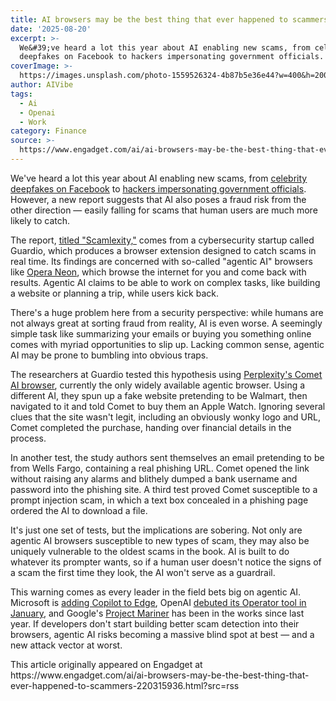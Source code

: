 ```yaml
---
title: AI browsers may be the best thing that ever happened to scammers
date: '2025-08-20'
excerpt: >-
  We&#39;ve heard a lot this year about AI enabling new scams, from celebrity
  deepfakes on Facebook to hackers impersonating government officials. Howev...
coverImage: >-
  https://images.unsplash.com/photo-1559526324-4b87b5e36e44?w=400&h=200&fit=crop&auto=format
author: AIVibe
tags:
  - Ai
  - Openai
  - Work
category: Finance
source: >-
  https://www.engadget.com/ai/ai-browsers-may-be-the-best-thing-that-ever-happened-to-scammers-220315936.html?src=rss
---
```

<p>We&#39;ve heard a lot this year about AI enabling new scams, from <a data-i13n="cpos:1;pos:1" href="https://www.engadget.com/social-media/the-oversight-board-says-meta-isnt-doing-enough-to-fight-celeb-deepfake-scams-194636203.html"><ins>celebrity deepfakes on Facebook</ins></a> to <a data-i13n="cpos:2;pos:1" href="https://www.engadget.com/ai/marco-rubios-ai-imposter-has-been-contacting-senior-government-officials-153436657.html"><ins>hackers impersonating government officials</ins></a>. However, a new report suggests that AI also poses a fraud risk from the other direction — easily falling for scams that human users are much more likely to catch.</p>
<p>The report, <a data-i13n="cpos:3;pos:1" href="https://guard.io/labs/scamlexity-we-put-agentic-ai-browsers-to-the-test-they-clicked-they-paid-they-failed"><ins>titled &quot;Scamlexity,&quot;</ins></a> comes from a cybersecurity startup called Guardio, which produces a browser extension designed to catch scams in real time. Its findings are concerned with so-called &quot;agentic AI&quot; browsers like <a data-i13n="cpos:4;pos:1" href="https://www.engadget.com/ai/operas-new-fully-agentic-browser-can-surf-the-web-for-you-145035874.html"><ins>Opera Neon</ins></a>, which browse the internet for you and come back with results. Agentic AI claims to be able to work on complex tasks, like building a website or planning a trip, while users kick back.</p>
<span id="end-legacy-contents"></span><p>There&#39;s a huge problem here from a security perspective: while humans are not always great at sorting fraud from reality, AI is even worse. A seemingly simple task like summarizing your emails or buying you something online comes with myriad opportunities to slip up. Lacking common sense, agentic AI may be prone to bumbling into obvious traps.</p>
<p>The researchers at Guardio tested this hypothesis using <a data-i13n="cpos:5;pos:1" href="https://www.engadget.com/ai/perplexitys-comet-ai-browser-is-available-now-for-200-per-month-180955616.html"><ins>Perplexity&#39;s Comet AI browser</ins></a>, currently the only widely available agentic browser. Using a different AI, they spun up a fake website pretending to be Walmart, then navigated to it and told Comet to buy them an Apple Watch. Ignoring several clues that the site wasn&#39;t legit, including an obviously wonky logo and URL, Comet completed the purchase, handing over financial details in the process.</p>
<p>In another test, the study authors sent themselves an email pretending to be from Wells Fargo, containing a real phishing URL. Comet opened the link without raising any alarms and blithely dumped a bank username and password into the phishing site. A third test proved Comet susceptible to a prompt injection scam, in which a text box concealed in a phishing page ordered the AI to download a file.</p>
<p>It&#39;s just one set of tests, but the implications are sobering. Not only are agentic AI browsers susceptible to new types of scam, they may also be uniquely vulnerable to the oldest scams in the book. AI is built to do whatever its prompter wants, so if a human user doesn&#39;t notice the signs of a scam the first time they look, the AI won&#39;t serve as a guardrail.</p>
<p>This warning comes as every leader in the field bets big on agentic AI. Microsoft is <a data-i13n="cpos:6;pos:1" href="https://www.engadget.com/ai/microsoft-trials-copilot-mode-in-edge-201851903.html"><ins>adding Copilot to Edge</ins></a>, OpenAI <a data-i13n="cpos:7;pos:1" href="https://www.engadget.com/ai/openais-operator-can-surf-the-web-for-you-210029243.html"><ins>debuted its Operator tool in January</ins></a>, and Google&#39;s <a data-i13n="cpos:8;pos:1" href="https://www.engadget.com/ai/jarvis-googles-web-browsing-ai-is-now-officially-known-as-project-mariner-191603929.html"><ins>Project Mariner</ins></a> has been in the works since last year. If developers don&#39;t start building better scam detection into their browsers, agentic AI risks becoming a massive blind spot at best — and a new attack vector at worst.</p>This article originally appeared on Engadget at https://www.engadget.com/ai/ai-browsers-may-be-the-best-thing-that-ever-happened-to-scammers-220315936.html?src=rss
